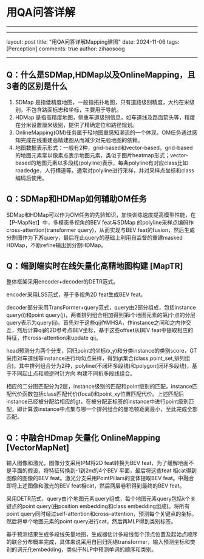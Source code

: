# 用QA问答详解

---

---

layout: post
title: "用QA问答详解Mapping建图"
date: 2024-11-06
tags: [Perception]
comments: true
author: zihaosoog

---

## Q：什么是SDMap,HDMap以及OnlineMapping，且3者的区别是什么

1. SDMap 是指低精度地图，一般指拓扑地图，只有道路级别精度，大约在米级别，不包含路面标志和坐标，主要用于导航。
2. HDMap 是指高精度地图，侧重车道级别信息，如车道线及路面箭头等，精度在分米设置厘米级别，提供了精确定位和路径规划。
3. OnlineMapping(OM)任务属于轻地图重感知潮流的一个体现，OM任务通过感知完成在线重建高精建图从而减少对先验地图的依赖。
4. 地图数据表示形式：一般有2种，grid-based和vector-based，grid-based的地图元素常以像素点表示地图元素，类似于图片heatmap形式；vector-based的地图元素以多段线(polyline)表示，每条polyline有对应class比如roadedge，人行横道等。通常对polyline进行采样，并对采样点坐标和class编码后使用。

## Q：SDMap和HDMap如何辅助OM任务

SDMap和HDMap可以作为OM任务的先验知识，加快训练速度提高模型性能，在【P-MapNet】中，多模态多视角的BEV feat与SDMap 的polyline采样点编码作 cross-attention(transformer query)，从而实现与BEV feat的fusion，然后生成分割图作为下游query，最后在此query的基础上利用自监督的重建masked HDMap，不断refine输出到分割HDMap。

## Q：端到端实时在线矢量化高精地图构建 [MapTR]

整体框架采用encoder+decoder的DETR范式。

encoder采用LSS范式，基于多视角2D feat生成BEV feat。

decoder部分采用TransFormer+query范式，query由2部分组成，包括instance query(i)和point query(j)，两者排列组合相加得到第i个地图元素的第j个点的分层query表示为query(ij)。首先对于这些qij作MHSA，作instance之间和之内作交互，然后计算qij的2D参考点BEV坐标，基于这些offset从BEV feat中提取相应的特征，作cross-attention来update qij。

head预测分为两个分支，回归point的坐标(x,y)和分类instance的类别score，GT采用对车道线等instance进行均匀点采样，得到gt集合(class,point_set,排列组合)。其中排列组合分为2种，polyline(不闭环多段线)和polygon(闭环多段线)，基于不同起止点和顺逆时针方向 构建不同折多段线组合。

相应的二分图匹配分为2层，instance级别的匹配和point级别的匹配，instance匹配代价函数包括class匹配代价(focal)和point_xy位置匹配代价。上述匹配后instance已经被分配给相应的gt，在被分配正标签的instance中进行point级别匹配，即计算该instance中点集与哪一个排列组合的曼哈顿距离最小，至此完成全部匹配。

## Q：中融合HDmap 矢量化 OnlineMapping [VectorMapNet]

输入图像和激光，图像分支采用IPM将2D feat转换为BEV feat，为了缓解地面不是平面的假设，将特征转换到-1到2m的4个BEV 平面，最后将这些feat 相cat得到图像的图像的BEV feat。激光分支采用PointPillars的变体提取BEV feat。中融合即将上述图像和激光的BEV feat相cat，然后两层卷积得到最终的BEV feat。

采用DETR范式，query由i个地图元素query组成，每个地图元素query包括k个关键点的point query(由position embedding和class embedding组成)。将所有point query同时经过self-attention和cross-attention，预测每个关键点的坐标，然后将单个地图元素的point query进行cat，然后再MLP得到类别标签。

基于预测结果生成多段线矢量地图，生成器估计多段线每个顶点位置及起始点顺序的联合分布概率完成，具体来说采用自回归网络transformer，输入预测坐标和类别的词元化embedding，类似于NLP中预测单词的顺序和类别。
